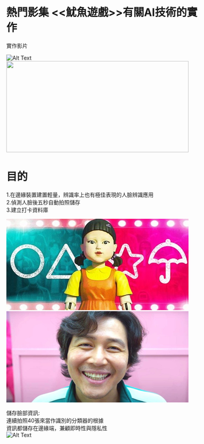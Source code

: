 # 熱門影集 <<魷魚遊戲>>有關AI技術的實作 <br>
實作影片

![Alt Text](https://github.com/erichsiao1106/squid-game_AI/blob/main/move-detect.gif)
<img src="https://github.com/erichsiao1106/squid-game_AI/blob/main/move-detect.gif" width="480" height="240" />




# 目的
1.在邊緣裝置建置輕量，辨識率上也有極佳表現的人臉辨識應用<br>
2.偵測人臉後五秒自動拍照儲存<br>
3.建立打卡資料庫<br>


<img src="https://github.com/erichsiao1106/squid-game_AI/blob/main/Squid-Game-Games-Ranked.jpg" width="480" height="240" />
<img src="https://github.com/erichsiao1106/squid-game_AI/blob/main/intro-1632168234.jpg" width="480" height="240" />

儲存臉部資訊:<br>
連續拍照40張來當作識別的分類器的根據<br>
資訊都儲存在邊緣端，兼顧即時性與隱私性<br>
![Alt Text](https://github.com/erichsiao1106/squid-game_AI/blob/main/auto-take-pic.gif)
